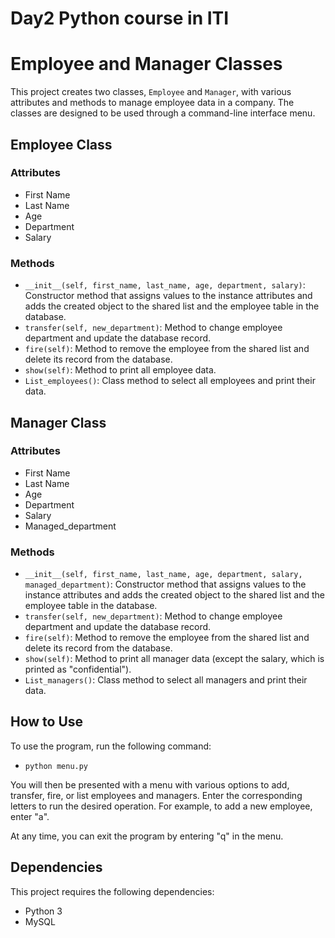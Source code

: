 # Day2 Python course in ITI
# Employee and Manager Classes

This project creates two classes, `Employee` and `Manager`, with various attributes and methods to manage employee data in a company. The classes are designed to be used through a command-line interface menu.

## Employee Class

### Attributes
- First Name
- Last Name
- Age
- Department
- Salary

### Methods
- `__init__(self, first_name, last_name, age, department, salary)`: Constructor method that assigns values to the instance attributes and adds the created object to the shared list and the employee table in the database.
- `transfer(self, new_department)`: Method to change employee department and update the database record.
- `fire(self)`: Method to remove the employee from the shared list and delete its record from the database.
- `show(self)`: Method to print all employee data.
- `List_employees()`: Class method to select all employees and print their data.

## Manager Class

### Attributes
- First Name
- Last Name
- Age
- Department
- Salary
- Managed_department

### Methods
- `__init__(self, first_name, last_name, age, department, salary, managed_department)`: Constructor method that assigns values to the instance attributes and adds the created object to the shared list and the employee table in the database.
- `transfer(self, new_department)`: Method to change employee department and update the database record.
- `fire(self)`: Method to remove the employee from the shared list and delete its record from the database.
- `show(self)`: Method to print all manager data (except the salary, which is printed as "confidential").
- `List_managers()`: Class method to select all managers and print their data.

## How to Use

To use the program, run the following command:
- `python menu.py`


You will then be presented with a menu with various options to add, transfer, fire, or list employees and managers. Enter the corresponding letters to run the desired operation. For example, to add a new employee, enter "a".

At any time, you can exit the program by entering "q" in the menu.

## Dependencies

This project requires the following dependencies:
- Python 3
- MySQL




